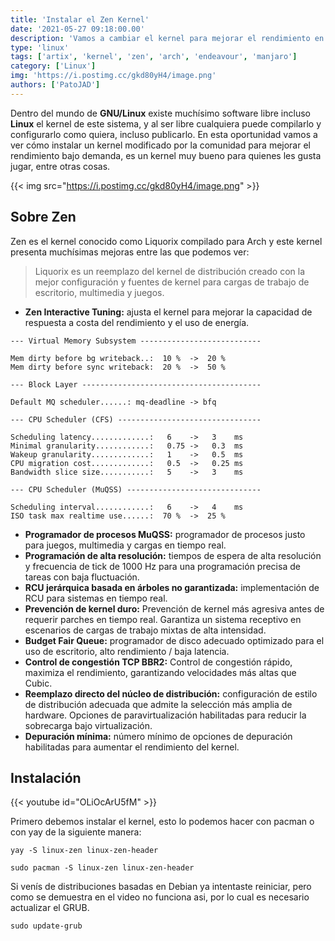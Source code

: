 ```yaml
---
title: 'Instalar el Zen Kernel'
date: '2021-05-27 09:18:00.00'
description: 'Vamos a cambiar el kernel para mejorar el rendimiento en videojuegos'
type: 'linux'
tags: ['artix', 'kernel', 'zen', 'arch', 'endeavour', 'manjaro']
category: ['Linux']
img: 'https://i.postimg.cc/gkd80yH4/image.png'
authors: ['PatoJAD']
---
```


Dentro del mundo de **GNU/Linux** existe muchísimo software libre incluso **Linux** el kernel de este sistema, y al ser libre cualquiera puede compilarlo y configurarlo como quiera, incluso publicarlo. En esta oportunidad vamos a ver cómo instalar un kernel modificado por la comunidad para mejorar el rendimiento bajo demanda, es un kernel muy bueno para quienes les gusta jugar, entre otras cosas.

{{< img src="https://i.postimg.cc/gkd80yH4/image.png" >}}

## Sobre Zen

Zen es el kernel conocido como Liquorix compilado para Arch y este kernel presenta muchísimas mejoras entre las que podemos ver:

> Liquorix es un reemplazo del kernel de distribución creado con la mejor configuración y fuentes de kernel para cargas de trabajo de escritorio, multimedia y juegos.

-   **Zen Interactive Tuning:** ajusta el kernel para mejorar la capacidad de respuesta a costa del rendimiento y el uso de energía.

```
--- Virtual Memory Subsystem ---------------------------

Mem dirty before bg writeback..:  10 %  ->  20 %
Mem dirty before sync writeback:  20 %  ->  50 %

--- Block Layer ----------------------------------------

Default MQ scheduler......: mq-deadline -> bfq

--- CPU Scheduler (CFS) --------------------------------

Scheduling latency.............:   6    ->   3    ms
Minimal granularity............:   0.75 ->   0.3  ms
Wakeup granularity.............:   1    ->   0.5  ms
CPU migration cost.............:   0.5  ->   0.25 ms
Bandwidth slice size...........:   5    ->   3    ms

--- CPU Scheduler (MuQSS) ------------------------------

Scheduling interval............:   6    ->   4    ms
ISO task max realtime use......:  70 %  ->  25 %
```

-   **Programador de procesos MuQSS:** programador de procesos justo para juegos, multimedia y cargas en tiempo real.
-   **Programación de alta resolución:** tiempos de espera de alta resolución y frecuencia de tick de 1000 Hz para una programación precisa de tareas con baja fluctuación.
-   **RCU jerárquica basada en árboles no garantizada:** implementación de RCU para sistemas en tiempo real.
-   **Prevención de kernel duro:** Prevención de kernel más agresiva antes de requerir parches en tiempo real. Garantiza un sistema receptivo en escenarios de cargas de trabajo mixtas de alta intensidad.
-   **Budget Fair Queue:** programador de disco adecuado optimizado para el uso de escritorio, alto rendimiento / baja latencia.
-   **Control de congestión TCP BBR2:** Control de congestión rápido, maximiza el rendimiento, garantizando velocidades más altas que Cubic.
-   **Reemplazo directo del núcleo de distribución:** configuración de estilo de distribución adecuada que admite la selección más amplia de hardware. Opciones de paravirtualización habilitadas para reducir la sobrecarga bajo virtualización.
-   **Depuración mínima:** número mínimo de opciones de depuración habilitadas para aumentar el rendimiento del kernel.

## Instalación

{{< youtube id="OLiOcArU5fM" >}}

Primero debemos instalar el kernel, esto lo podemos hacer con pacman o con yay de la siguiente manera:

```
yay -S linux-zen linux-zen-header
```

```
sudo pacman -S linux-zen linux-zen-header
```

Si venís de distribuciones basadas en Debian ya intentaste reiniciar, pero como se demuestra en el video no funciona asi, por lo cual es necesario actualizar el GRUB.

```
sudo update-grub
```
